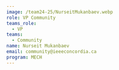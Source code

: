 ```yaml
---
image: /team24-25/NurseitMukanbaev.webp
role: VP Community
teams_role:
  - VP
teams:
  - Community
name: Nurseit Mukanbaev
email: community@ieeeconcordia.ca
program: MECH
---
```


